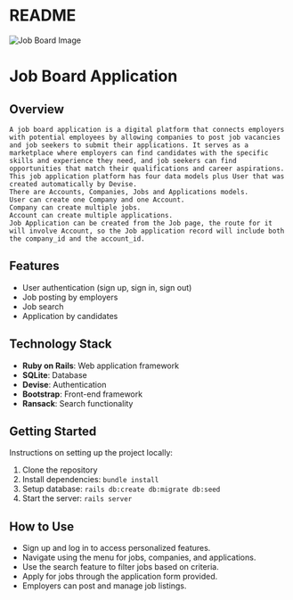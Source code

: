 # README

![Job Board Image](/public/stickers1.jpeg)

# Job Board Application

## Overview
    A job board application is a digital platform that connects employers with potential employees by allowing companies to post job vacancies and job seekers to submit their applications. It serves as a marketplace where employers can find candidates with the specific skills and experience they need, and job seekers can find opportunities that match their qualifications and career aspirations.
    This job application platform has four data models plus User that was created automatically by Devise. 
    There are Accounts, Companies, Jobs and Applications models. 
    User can create one Company and one Account. 
    Company can create multiple jobs. 
    Account can create multiple applications. 
    Job Application can be created from the Job page, the route for it will involve Account, so the Job application record will include both the company_id and the account_id.

## Features
- User authentication (sign up, sign in, sign out)
- Job posting by employers
- Job search
- Application by candidates

## Technology Stack
- **Ruby on Rails**: Web application framework
- **SQLite**: Database
- **Devise**: Authentication
- **Bootstrap**: Front-end framework
- **Ransack**: Search functionality

## Getting Started
Instructions on setting up the project locally:
1. Clone the repository
2. Install dependencies: `bundle install`
3. Setup database: `rails db:create db:migrate db:seed`
4. Start the server: `rails server`

## How to Use
- Sign up and log in to access personalized features.
- Navigate using the menu for jobs, companies, and applications.
- Use the search feature to filter jobs based on criteria.
- Apply for jobs through the application form provided.
- Employers can post and manage job listings.

